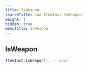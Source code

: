 ```yaml
---
title: IsWeapon
searchTitle: Lua ItemInst IsWeapon
weight: 1
hidden: true
menuTitle: IsWeapon
---
```

## IsWeapon
```lua
ItemInst:IsWeapon(); -- bool
```